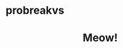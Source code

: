 <html>
 <head>
  <h1>probreakvs</h1>  
 </head>
 <body>
  <center><h1>Meow!</h1></center>
 </body>
</html>
